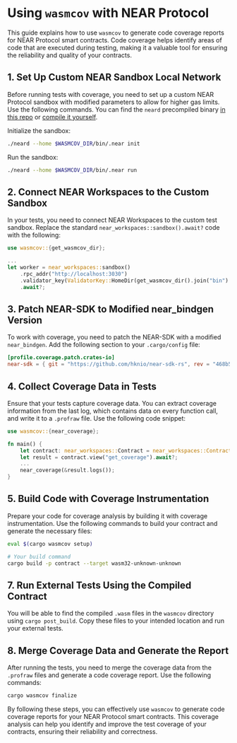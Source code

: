 # Using `wasmcov` with NEAR Protocol

This guide explains how to use `wasmcov` to generate code coverage reports for NEAR Protocol smart contracts. Code coverage helps identify areas of code that are executed during testing, making it a valuable tool for ensuring the reliability and quality of your contracts.

## 1. Set Up Custom NEAR Sandbox Local Network

Before running tests with coverage, you need to set up a custom NEAR Protocol sandbox with modified parameters to allow for higher gas limits. Use the following commands. You can find the `neard` precompiled binary [in this repo](https://github.com/hknio/wasmcov/tree/main/bin) or [compile it yourself](https://github.com/hknio/wasmcov-nearcore/tree/1.36.0).

Initialize the sandbox:

```bash
./neard --home $WASMCOV_DIR/bin/.near init
```

Run the sandbox:

```bash
./neard --home $WASMCOV_DIR/bin/.near run
```

## 2. Connect NEAR Workspaces to the Custom Sandbox

In your tests, you need to connect NEAR Workspaces to the custom test sandbox. Replace the standard `near_workspaces::sandbox().await?` code with the following:

```rust
use wasmcov::{get_wasmcov_dir};

...
let worker = near_workspaces::sandbox()
    .rpc_addr("http://localhost:3030")
    .validator_key(ValidatorKey::HomeDir(get_wasmcov_dir().join("bin").join(".near")))
    .await?;
```

## 3. Patch NEAR-SDK to Modified near_bindgen Version

To work with coverage, you need to patch the NEAR-SDK with a modified `near_bindgen`. Add the following section to your `.cargo/config` file:

```toml
[profile.coverage.patch.crates-io]
near-sdk = { git = "https://github.com/hknio/near-sdk-rs", rev = "468b5e585dc0ce0cee3d56f446c4a6054fb08f00" }
```

## 4. Collect Coverage Data in Tests

Ensure that your tests capture coverage data. You can extract coverage information from the last log, which contains data on every function call, and write it to a `.profraw` file. Use the following code snippet:

```rust
use wasmcov::{near_coverage};

fn main() {
    let contract: near_workspaces::Contract = near_workspaces::Contract::new();
    let result = contract.view("get_coverage").await?;
    ...
    near_coverage(&result.logs());
}
```

## 5. Build Code with Coverage Instrumentation

Prepare your code for coverage analysis by building it with coverage instrumentation. Use the following commands to build your contract and generate the necessary files:

```bash
eval $(cargo wasmcov setup)

# Your build command
cargo build -p contract --target wasm32-unknown-unknown
```

## 7. Run External Tests Using the Compiled Contract

You will be able to find the compiled `.wasm` files in the `wasmcov` directory using `cargo post_build`. Copy these files to your intended location and run your external tests.

## 8. Merge Coverage Data and Generate the Report

After running the tests, you need to merge the coverage data from the `.profraw` files and generate a code coverage report. Use the following commands:

```bash
cargo wasmcov finalize
```

By following these steps, you can effectively use `wasmcov` to generate code coverage reports for your NEAR Protocol smart contracts. This coverage analysis can help you identify and improve the test coverage of your contracts, ensuring their reliability and correctness.
